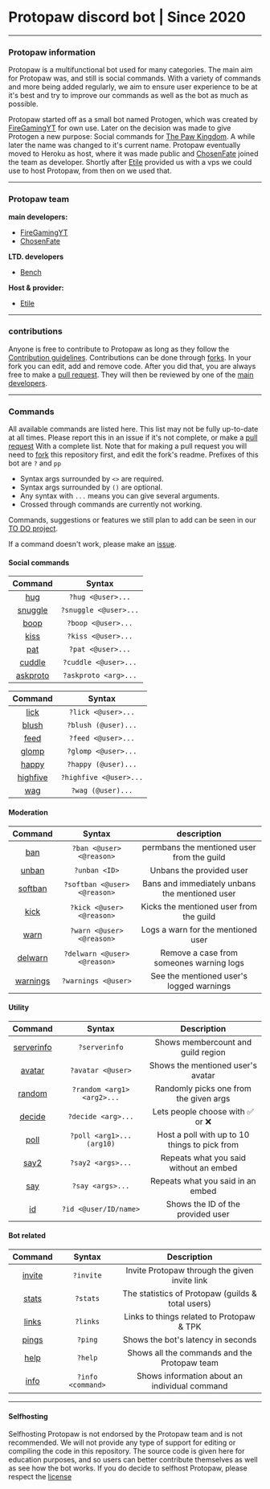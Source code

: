 # Protopaw discord bot | Since 2020
----
### Protopaw information
Protopaw is a multifunctional bot used for many categories. The main aim for Protopaw was, and still is social commands. With a variety of commands and more being added regularly, we aim to ensure user experience to be at it's best and try to improve our commands as well as the bot as much as possible.

Protopaw started off as a small bot named Protogen, which was created by [FireGamingYT](https://github.com/FireGamingYT/) for own use. Later on the decision was made to give Protogen a new purpose: Social commands for [The Paw Kingdom](https://linktr.ee/pawkingdom). A while later the name was changed to it's current name. Protopaw eventually moved to Heroku as host, where it was made public and [ChosenFate](https://github.com/Chosen-Fate) joined the team as developer. Shortly after [Etile](https://github.com/Etile0) provided us with a vps we could use to host Protopaw, from then on we used that.

---
### Protopaw team
**main developers:**
- [FireGamingYT](https://github.com/FireGamingYT/)
- [ChosenFate](https://github.com/Chosen-Fate/)

**LTD. developers**
- [Bench](https://github.com/Bench182/)

**Host & provider:**
- [Etile](https://github.com/Etile0/)
---
### contributions
Anyone is free to contribute to Protopaw as long as they follow the [Contribution guidelines](https://github.com/FireGamingYT/protogen/blob/master/CONTRIBUTING.md). Contributions can be done through [forks](https://github.com/FireGamingYT/protogen/network/members). In your fork you can edit, add and remove code. After you did that, you are always free to make a [pull request](https://github.com/FireGaming/protogen/pulls/). They will then be reviewed by one of the [main developers](https://github.com/FireGamingYT/protogen#protopaw-team).

---
### Commands
All available commands are listed here. This list may not be fully up-to-date at all times.
Please report this in an issue if it's not complete, or make a [pull request](https://github.com/FireGamingYT/protogen/pulls/) With a complete list. Note that for making a pull request you will need to [fork](https://github.com/FireGamingYT/protogen/network/members) this repository first, and edit the fork's readme. Prefixes of this bot are `?` and `pp `

* Syntax args surrounded by `<>` are required. 
* Syntax args surrounded by `()` are optional. 
* Any syntax with `...` means you can give several arguments.
* Crossed through commands are currently not working.

Commands, suggestions or features we still plan to add can be seen in our [TO DO project](https://github.com/FireGamingYT/protogen/projects/1).

If a command doesn't work, please make an [issue](https://github.com/FireGamingYT/protogen/issues/).

#### Social commands
|Command                                                                      |Syntax                |
| :-------------------------------------------------------------------------: | :------------------: |
|[hug](https://github.com/FireGamingYT/protogen/blob/master/main.py#L179)     |`?hug <@user>...`     |
|[snuggle](https://github.com/FireGamingYT/protogen/blob/master/main.py#L173) |`?snuggle <@user>...` |
|[boop](https://github.com/FireGamingYT/protogen/blob/master/main.py#L191)    |`?boop <@user>...`    |
|[kiss](https://github.com/FireGamingYT/protogen/blob/master/main.py#L197)    |`?kiss <@user>...`    |
|[pat](https://github.com/FireGamingYT/protogen/blob/master/main.py#L185)     |`?pat <@user>...`     |
|[cuddle](https://github.com/FireGamingYT/protogen/blob/master/main.py#L215)  |`?cuddle <@user>...`  |
|[askproto](https://github.com/FireGamingYT/protogen/blob/master/main.py#L355)|`?askproto <arg>...`  |

|Command                                                                      |Syntax                |  
| :-------------------------------------------------------------------------: | :------------------: |
|[lick](https://github.com/FireGamingYT/protogen/blob/master/main.py#L203)    |`?lick <@user>...`    |
|[blush](https://github.com/FireGamingYT/protogen/blob/master/main.py#L251)   |`?blush (@user)...`   |
|[feed](https://github.com/FireGamingYT/protogen/blob/master/main.py#L266)    |`?feed <@user>...`    |
|[glomp](https://github.com/FireGamingYT/protogen/blob/master/main.py#L276)   |`?glomp <@user>...`   |
|[happy](https://github.com/FireGamingYT/protogen/blob/master/main.py#L286)   |`?happy (@user)...`   |
|[highfive](https://github.com/FireGamingYT/protogen/blob/master/main.py#L301)|`?highfive <@user>...`|
|[wag](https://github.com/FireGamingYT/protogen/blob/master/main.py#L307)     |`?wag (@user)...`     |

#### Moderation
|Command                                                                        |Syntax                       |description                                      |
| :---------------------------------------------------------------------------: | :-------------------------: | :---------------------------------------------: |
|[ban](https://github.com/FireGamingYT/protogen/blob/master/main.py#L364)       |`?ban <@user> <@reason>`     |permbans the mentioned user from the guild       | 
|[unban](https://github.com/FireGamingYT/protogen/blob/master/main.py#L384)     |`?unban <ID>`                |Unbans the provided user                         |
|[softban](https://github.com/FireGamingYT/protogen/blob/master/main.py#L416)   |`?softban <@user> <@reason>` |Bans and immediately unbans the mentioned user   |
|[kick](https://github.com/FireGamingYT/protogen/blob/master/main.py#L396)      |`?kick <@user> <@reason>`    |Kicks the mentioned user from the guild          |
|[warn](https://github.com/FireGamingYT/protogen/blob/master/main.py#L505)      |`?warn <@user> <@reason>`    |Logs a warn for the mentioned user               |
|[delwarn](https://github.com/FireGamingYT/protogen/blob/master/main.py#L515)   |`?delwarn <@user> <@reason>` |Remove a case from someones warning logs         |
|[warnings](https://github.com/FireGamingYT/protogen/blob/master/main.py#L528)  |`?warnings <@user>`          |See the mentioned user's logged warnings         |

#### Utility
|Command                                                                        |Syntax                       |Description                                      |
| :-------------------------------------------------------------------------:   | :-------------------------: | :---------------------------------------------: |
|[serverinfo](https://github.com/FireGamingYT/protogen/blob/master/main.py#L153)|`?serverinfo`                |Shows membercount and guild region               |
|[avatar](https://github.com/FireGamingYT/protogen/blob/master/main.py#L130)    |`?avatar <@user>`            |Shows the mentioned user's avatar                |
|[random](https://github.com/FireGamingYT/protogen/blob/master/main.py#L328)    |`?random <arg1> <arg2>...`   |Randomly picks one from the given args           |
|[decide](https://github.com/FireGamingYT/protogen/blob/master/main.py#L458)    |`?decide <arg>...`           |Lets people choose with :white_check_mark:	or :x:|
|[poll](https://github.com/FireGamingYT/protogen/blob/master/main.py#L437)      |`?poll <arg1>... (arg10)`    |Host a poll with up to 10 things to pick from    |
|[say2](https://github.com/FireGamingYT/protogen/blob/master/main.py#L486)      |`?say2 <args>...`            |Repeats what you said without an embed           |
|[say](https://github.com/FireGamingYT/protogen/blob/master/main.py#L477)       |`?say <args>...`             |Repeats what you said in an embed                |
|[id](https://github.com/FireGamingYT/protogen/blob/master/main.py#L92)         |`?id <@user/ID/name>`        |Shows the ID of the provided user                |

#### Bot related
|Command                                                                        |Syntax                       |Description                                      |
| :-------------------------------------------------------------------------:   | :-------------------------: | :---------------------------------------------: |
|[invite](https://github.com/FireGamingYT/protogen/blob/master/main.py#L75)     |`?invite`                    |Invite Protopaw through the given invite link    |
|[stats](https://github.com/FireGamingYT/protogen/blob/master/main.py#L83)      |`?stats`                     |The statistics of Protopaw (guilds & total users)|
|[links](https://github.com/FireGamingYT/protogen/blob/master/main.py#L143)     |`?links`                     |Links to things related to Protopaw & TPK        |
|[pings](https://github.com/FireGamingYT/protogen/blob/master/main.py#L44)      |`?ping`                      |Shows the bot's latency in seconds               |
|[help](https://github.com/FireGamingYT/protogen/blob/master/main.py#L60)       |`?help`                      |Shows all the commands and the Protopaw team     |
|[info](https://github.com/FireGamingYT/protogen/blob/master/main.py#L335)      |`?info <command>`            |Shows information about an individual command    |

---
#### Selfhosting
Selfhosting Protopaw is not endorsed by the Protopaw team and is not recommended. We will not provide any type of support for editing or compiling the code in this repository. The source code is given here for education purposes, and so users can better contribute themselves as well as see how the bot works. If you do decide to selfhost Protopaw, please respect the [license](https://github.com/FireGamingYT/protogen/blob/master/LICENSE)
